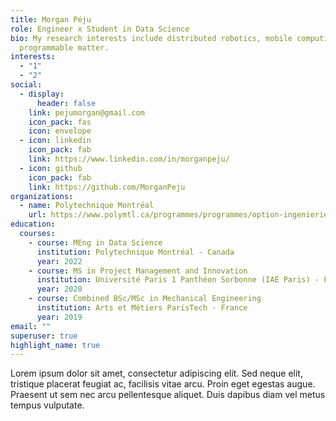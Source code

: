 ```yaml
---
title: Morgan Péju
role: Engineer x Student in Data Science
bio: My research interests include distributed robotics, mobile computing and
  programmable matter.
interests:
  - "1"
  - "2"
social:
  - display:
      header: false
    link: pejumorgan@gmail.com
    icon_pack: fas
    icon: envelope
  - icon: linkedin
    icon_pack: fab
    link: https://www.linkedin.com/in/morganpeju/
  - icon: github
    icon_pack: fab
    link: https://github.com/MorganPeju
organizations:
  - name: Polytechnique Montréal
    url: https://www.polymtl.ca/programmes/programmes/option-ingenierie-et-analytique-des-donnees
education:
  courses:
    - course: MEng in Data Science
      institution: Polytechnique Montréal - Canada
      year: 2022
    - course: MS in Project Management and Innovation
      institution: Université Paris 1 Panthéon Sorbonne (IAE Paris) - France
      year: 2020
    - course: Combined BSc/MSc in Mechanical Engineering
      institution: Arts et Métiers ParisTech - France
      year: 2019
email: ""
superuser: true
highlight_name: true
---
```

Lorem ipsum dolor sit amet, consectetur adipiscing elit. Sed neque elit, tristique placerat feugiat ac, facilisis vitae arcu. Proin eget egestas augue. Praesent ut sem nec arcu pellentesque aliquet. Duis dapibus diam vel metus tempus vulputate.